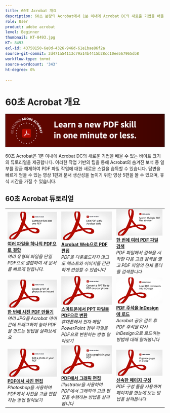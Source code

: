```yaml
---
title: 60초 Acrobat 개요
description: 60초 분량의 Acrobat에서 1분 이내에 Acrobat DC의 새로운 기법을 배울 수 있는 바이트 크기의 튜토리얼을 확인할 수 있습니다
role: User
product: adobe acrobat
level: Beginner
thumbnail: KT-8493.jpg
KT: 8493
exl-id: 43750150-6e0d-4326-946d-61e1bae86f2a
source-git-commit: 2d471a54113c79a14b4415b28cc10ee567965db8
workflow-type: tm+mt
source-wordcount: '343'
ht-degree: 0%

---
```


# 60초 Acrobat 개요

![60초 Acrobat 이미지](../assets/Hero-60sec.png)

60초 Acrobat은 1분 이내에 Acrobat DC의 새로운 기법을 배울 수 있는 바이트 크기의 튜토리얼을 제공합니다. 이러한 작업 기반의 팁을 통해 Acrobat의 숨겨진 보석 중 일부를 잠금 해제하여 PDF 파일 작업에 대한 새로운 스킬을 습득할 수 있습니다. 답변을 빠르게 얻을 수 있는 영상 1편과 문서 생산성을 높이기 위한 영상 5편을 볼 수 있으며, 휴식 시간을 가질 수 있습니다.

## 60초 Acrobat 튜토리얼

<table style="table-layout:fixed">
<tr>
  <td>
    <a href="combine-to-one-pdf.md">
      <img alt="여러 파일을 하나의 PDF으로 결합" src="../assets/60sec_Combine_1280.jpg" />
    </a>
    <div>
    <a href="combine-to-one-pdf.md"><strong>여러 파일을 하나의 PDF으로 결합</strong></a>
    </div>
    <em>여러 유형의 파일을 단일 PDF으로 결합하여 새 문서를 빠르게 만듭니다.</em>
    <br>
  </td>
  <td>
    <a href="edit.md">
      <img alt="Acrobat Web으로 PDF 편집" src="../assets/60sec_Edit_1280.jpg" />
    </a>
    <div>
    <a href="edit.md"><strong>Acrobat Web으로 PDF 편집</strong></a>
    </div>
    <em>PDF을 다운로드하지 않고도 텍스트와 이미지를 간편하게 편집할 수 있습니다</em>
    <br>
  </td>
  <td>
    <a href="search.md">
      <img alt="한 번에 여러 PDF 파일 검색" src="../assets/60sec_Search_1280.jpg" />
    </a>
    <div>
     <a href="search.md"><strong>한 번에 여러 PDF 파일 검색</strong></a>
    </div>
    <em>PDF 파일에서 검색을 시작한 다음 고급 검색을 열고 PDF 파일의 전체 폴더를 검색합니다</em>
    <br>
  </td>
</tr>
<tr>
  <td>
    <a href="photo.md">
      <img alt="한 번에 사진 PDF 만들기" src="../assets/60sec_Photo_1280.jpg" />
    </a>
    <div>
    <a href="photo.md"><strong>한 번에 사진 PDF 만들기</strong></a>
    </div>
    <em>여러 JPG을 Acrobat 아이콘에 드래그하여 놓아 PDF을 만드는 방법을 살펴보세요</em>
    <br>
  </td>
  <td>
    <a href="phone.md">
      <img alt="스마트폰에서 PPT 파일을 PDF으로 변환" src="../assets/60sec_Phone_1280.jpg" />
    </a>
    <div>
    <a href="phone.md"><strong>스마트폰에서 PPT 파일을 PDF으로 변환</strong></a>
    </div>
    <em>휴대폰에서 전자 메일 PowerPoint 첨부 파일을 PDF으로 변환하는 방법 알아보기</em>
    <br>
  </td>  
 <td>
    <a href="indesign.md">
      <img alt="PDF 주석을 InDesign에 로드" src="../assets/60sec_InDesign_1280.jpg" />
    </a>
    <div>
    <a href="indesign.md"><strong>PDF 주석을 InDesign에 로드</strong></a>
    </div>
    <em>Acrobat 공유 검토 후 PDF 주석을 다시 InDesign으로 로드하는 방법에 대해 알아봅니다</em>
    <br>
  </td>  
</tr>
<tr>
  <td>
    <a href="editphoto.md">
      <img alt="PDF에서 사진 편집" src="../assets/60sec_Editphoto_1280.jpg" />
    </a>
    <div>
    <a href="editphoto.md"><strong>PDF에서 사진 편집</strong></a>
    </div>
    <em>Photoshop을 사용하여 PDF에서 사진을 고급 편집하는 방법 알아보기</em>
    <br>
  </td>
  <td>
    <a href="editgraphic.md">
      <img alt="PDF에서 그래픽 편집" src="../assets/60sec_Editgraphic_1280.jpg" />
    </a>
    <div>
    <a href="editgraphic.md"><strong>PDF에서 그래픽 편집</strong></a>
    </div>
    <em>Illustrator을 사용하여 PDF에서 그래픽의 고급 편집을 수행하는 방법을 살펴봅니다</em>
    <br>
  </td>  
 <td>
    <a href="organize.md">
      <img alt="신속한 페이지 구성" src="../assets/60sec_Organize_1280.jpg" />
    </a>
    <div>
    <a href="organize.md"><strong>신속한 페이지 구성</strong></a>
    </div>
    <em>PDF 구성 툴을 사용하여 페이지를 한눈에 보는 방법을 살펴봅니다</em>
    <br>
  </td>  
</tr>
</table>